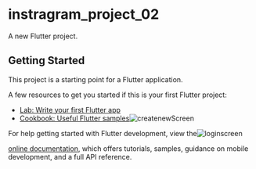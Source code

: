 # instragram_project_02

A new Flutter project.

## Getting Started

This project is a starting point for a Flutter application.

A few resources to get you started if this is your first Flutter project:

- [Lab: Write your first Flutter app](https://docs.flutter.dev/get-started/codelab)
- [Cookbook: Useful Flutter samples](https://docs.flutter.dev/cookbook)![createnewScreen](https://github.com/user-attachments/assets/fb6661d8-32c4-4aac-a712-08a51287a914)


For help getting started with Flutter development, view the![loginscreen](https://github.com/user-attachments/assets/8afa11d1-d067-482c-b1a3-e08519b96da9)

[online documentation](https://docs.flutter.dev/), which offers tutorials,
samples, guidance on mobile development, and a full API reference.
